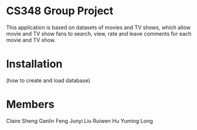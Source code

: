 # CS348 Group Project

This application is based on datasets of movies and TV shows, which allow movie and TV show fans to search, view, rate and leave comments for each movie and TV show.

# Installation
(how to create and load database)

# Members
Claire Sheng
Ganlin Feng
Junyi Liu
Ruiwen Hu
Yuming Long
